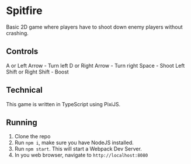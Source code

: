 # Spitfire

Basic 2D game where players have to shoot down enemy players without crashing.

## Controls

A or Left Arrow - Turn left
D or Right Arrow - Turn right
Space - Shoot
Left Shift or Right Shift - Boost

## Technical

This game is written in TypeScript using PixiJS.

## Running

1. Clone the repo
2. Run `npm i`, make sure you have NodeJS installed.
3. Run `npm start`. This will start a Webpack Dev Server.
4. In you web browser, navigate to `http://localhost:8080`

